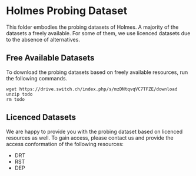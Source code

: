 # Holmes Probing Dataset
This folder embodies the probing datasets of Holmes.
A majority of the datasets a freely available.
For some of them, we use licenced datasets due to the absence of alternatives.

## Free Available Datasets
To download the probing datasets based on freely available resources, run the following commands.

```
wget https://drive.switch.ch/index.php/s/mzDNtqvqVC7TFZE/download
unzip todo
rm todo

```

## Licenced Datasets
We are happy to provide you with the probing dataset based on licenced resources as well.
To gain access, please contact us and provide the access conformation of the following resources:

- DRT
- RST
- DEP
